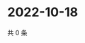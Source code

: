 # 2022-10-18

共 0 条

<!-- BEGIN WEIBO -->
<!-- 最后更新时间 Tue Oct 18 2022 06:20:38 GMT+0800 (China Standard Time) -->

<!-- END WEIBO -->
